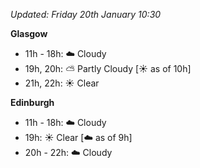 *Updated: Friday 20th January 10:30*

**Glasgow**

* 11h - 18h: :cloud: Cloudy
* 19h, 20h: :partly_sunny: Partly Cloudy [:sunny: as of 10h]
* 21h, 22h: :sunny: Clear

**Edinburgh**

* 11h - 18h: :cloud: Cloudy
* 19h: :sunny: Clear [:cloud: as of 9h]
* 20h - 22h: :cloud: Cloudy
